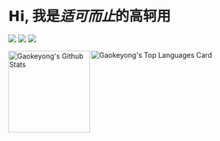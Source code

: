 # 𝗛𝗶, 我是*适可而止*的**高轲用**

[![](https://img.shields.io/badge/-gaokeyong%40outlook.com-blue?logo=microsoftoutlook&style=flat-square)](mailto:gaokeyong@outlook.com)
[![](https://img.shields.io/badge/-Gao%20Keyong's%20Blog-orangered?logo=internetexplorer&style=flat-square)](https://blog.gaokeyong.top/)
[![](https://img.shields.io/static/v1?label=PGP&message=4A3CF7B9039E6DF7&color=blue&style=flat-square)](https://keys.openpgp.org/search?q=gaokeyong%40outlook.com)

<img align="left" height="165" src="https://github-readme-stats.vercel.app/api?username=gkkeys&show_icons=true&locale=en" alt="Gaokeyong's Github Stats" />

<img align="center" src="https://github-readme-stats.vercel.app/api/top-langs?username=gkkeys&show_icons=true&locale=en&layout=compact" alt="Gaokeyong's Top Languages Card" />
